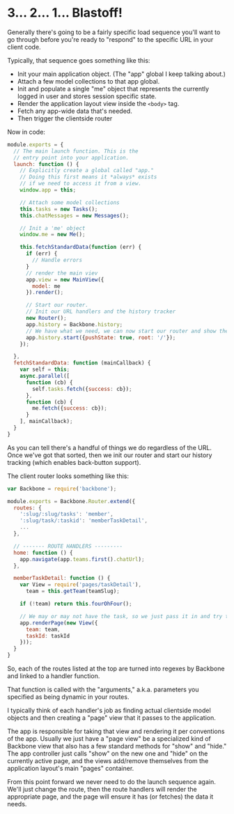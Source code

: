 # 3... 2... 1... Blastoff!

Generally there's going to be a fairly specific load sequence you'll want to go through before you're ready to "respond" to the specific URL in your client code. 

Typically, that sequence goes something like this:

- Init your main application object. (The "app" global I keep talking about.)
- Attach a few model collections to that app global.
- Init and populate a single "me" object that represents the currently logged in user and stores session specific state.
- Render the application layout view inside the `<body>` tag.
- Fetch any app-wide data that's needed.
- Then trigger the clientside router


Now in code:

```javascript
module.exports = {
  // The main launch function. This is the 
  // entry point into your application.
  launch: function () {
    // Explicitly create a global called "app."
    // Doing this first means it *always* exists
    // if we need to access it from a view.
    window.app = this;

    // Attach some model collections
    this.tasks = new Tasks();
    this.chatMessages = new Messages();

    // Init a 'me' object
    window.me = new Me();

    this.fetchStandardData(function (err) {
      if (err) {
        // Handle errors
      }
      // render the main viev
      app.view = new MainView({
        model: me
      }).render();

      // Start our router.
      // Init our URL handlers and the history tracker
      new Router();
      app.history = Backbone.history;
      // We have what we need, we can now start our router and show the appropriate page
      app.history.start({pushState: true, root: '/'});
    });

  },
  fetchStandardData: function (mainCallback) {
    var self = this;
    async.parallel([
      function (cb) {
        self.tasks.fetch({success: cb});
      },
      function (cb) {
        me.fetch({success: cb});
      } 
    ], mainCallback);
  }
}
```


As you can tell there's a handful of things we do regardless of the URL. Once we've got that sorted, then we init our router and start our history tracking (which enables back-button support). 

The client router looks something like this:

```javascript
var Backbone = require('backbone');

module.exports = Backbone.Router.extend({
  routes: {
    ':slug/:slug/tasks': 'member',
    ':slug/task/:taskid': 'memberTaskDetail',
    ...
  },

  // ------- ROUTE HANDLERS ---------
  home: function () {
    app.navigate(app.teams.first().chatUrl);
  },

  memberTaskDetail: function () {
    var View = require('pages/taskDetail'),
      team = this.getTeam(teamSlug);

    if (!team) return this.fourOhFour();

    // We may or may not have the task, so we just pass it in and try to get it from the view.
    app.renderPage(new View({
      team: team,
      taskId: taskId
    }));
  }
}
```


So, each of the routes listed at the top are turned into regexes by Backbone and linked to a handler function.

That function is called with the "arguments," a.k.a. parameters you specified as being dynamic in your routes.

I typically think of each handler's job as finding actual clientside model objects and then creating a "page" view that it passes to the application.

The app is responsible for taking that view and rendering it per conventions of the app. Usually we just have a "page view" be a specialized kind of Backbone view that also has a few standard methods for "show" and "hide." The app controller just calls "show" on the new one and "hide" on the currently active page, and the views add/remove themselves from the application layout's main "pages" container.

From this point forward we never need to do the launch sequence again. We'll just change the route, then the route handlers will render the appropriate page, and the page will ensure it has (or fetches) the data it needs.
